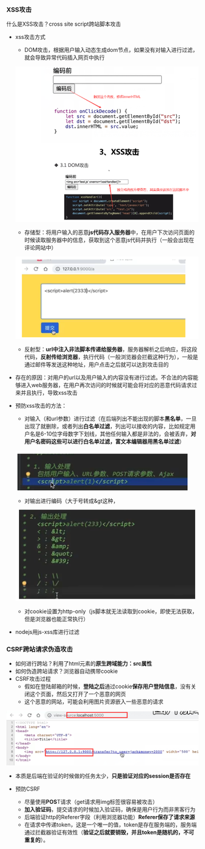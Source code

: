### XSS攻击

什么是XSS攻击？cross site script跨站脚本攻击

- xss攻击方式

  - DOM攻击，根据用户输入动态生成dom节点，如果没有对输入进行过滤，就会导致异常代码插入网页中执行

  ![image-20220304151657986](xss-CSRF.assets/image-20220304151657986.png)

  - 存储型：将用户输入的恶意**js代码存入服务器**中，在用户下次访问页面的时候读取服务器中的信息，获取到这个恶意js代码并执行（一般会出现在评论网站中）

  ![image-20220304151756730](xss-CSRF.assets/image-20220304151756730.png)

  

  - 反射型：**url中注入非法脚本传递给服务器**，服务器解析之后响应，将这段代码，**反射传给浏览器**，执行代码（一般浏览器会拦截这种行为），一般是通过邮件等发送这种地址，用户点击之后就可以达到攻击目的





- 存在的原因：对用户的url以及用户输入的内容没有进行过滤。不合法的内容能够进入web服务器，在用户再次访问的时候就可能会将对应的恶意代码请求过来并且执行，导致xss攻击



- 预防xss攻击的方法：

  - 对输入（和url参数）进行过滤（在后端列出不能出现的脚本**黑名单**，一旦出现了就删除，或者列出**白名单过滤**，列出可以接收的内容，比如规定用户名是6-10位字母数字下划线，其他任何输入都是非法的，会被丢弃，**对用户名密码这些可以进行白名单过滤，富文本编辑器用黑名单过滤**）

  ![image-20220304151959426](xss-CSRF.assets/image-20220304151959426.png)

  - 对输出进行编码（大于号转成&gt这种，

  ![image-20220304152027509](xss-CSRF.assets/image-20220304152027509.png)

  - 对cookie设置为http-only（js脚本就无法读取到cookie，即使无法获取，但是浏览器也能正常执行）

- nodejs用js-xss库进行过滤



### CSRF跨站请求伪造攻击

- 如何进行跨站？利用了html元素的**原生跨域能力：src属性**
- 如何伪造跨站请求？浏览器自动携带cookie
- CSRF攻击过程
  - 假如在登陆邮箱的时候，**登陆之后**通过cookie**保存用户登陆信息**，没有关闭这个页面，然后又打开了一个恶意的网页
  - 这个恶意的网站，可能会利用图片资源嵌入一些恶意的请求

![image-20220304152200894](xss-CSRF.assets/image-20220304152200894.png)

- 本质是后端在验证的时候做的任务太少，**只是验证对应的session是否存在**

- 预防CSRF
  - 尽量使用**POS**T请求（get请求用img标签很容易被攻击）
  - **加入验证码**，提交请求的时候加入验证码，确保是用户行为而非黑客行为
  - 后端验证http的Referer字段（利用浏览器功能）**Referer保存了请求来源**
  - 在请求中传递token，这是一个唯一的值，token是存在服务端的，服务端通过拦截器验证有效性（**验证之后就要销毁，并且token是随机的，不可重复的**）。

